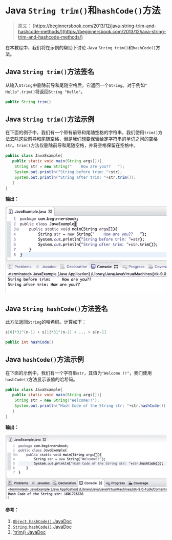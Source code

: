 # Java `String trim()`和`hashCode()`方法

> 原文： [https://beginnersbook.com/2013/12/java-string-trim-and-hashcode-methods/](https://beginnersbook.com/2013/12/java-string-trim-and-hashcode-methods/)

在本教程中，我们将在示例的帮助下讨论 Java `String trim()`和`hashCode()`方法。

## Java `String trim()`方法签名

从输入`String`中删除前导和尾随空格后，它返回一个`String`。对于例如`"     Hello".trim()`将返回`String "Hello"`。

```java
public String trim()
```

## Java `String trim()`方法示例

在下面的例子中，我们有一个带有前导和尾随空格的字符串，我们使用`trim()`方法去除这些前导和尾随空格，但是我们想要保留给定字符串的单词之间的空格`str`。`trim()`方法仅删除前导和尾随空格，并将空格保留在空格中。

```java
public class JavaExample{
   public static void main(String args[]){
	String str = new String("    How are you??   ");
	System.out.println("String before trim: "+str);
	System.out.println("String after trim: "+str.trim());
   }
}

```

**输出：**

![Java String trim() method example](img/4ca146fb58807900541b617769266fc9.jpg)

## Java `String hashCode()`方法签名

此方法返回`String`的哈希码。计算如下：

```java
s[0]*31^(n-1) + s[1]*31^(n-2) + ... + s[n-1]
```

```java
public int hashCode()
```

## Java `hashCode()`方法示例

在下面的示例中，我们有一个字符串`str`，其值为`"Welcome !!"`，我们使用`hashCode()`方法显示该值的哈希码。

```java
public class JavaExample{
   public static void main(String args[]){
	String str = new String("Welcome!!");
	System.out.println("Hash Code of the String str: "+str.hashCode());	      
   }
}

```

**输出：**

![Java String hashCode() method example](img/574fa77767d795b6b441b1271e38b31d.jpg)

#### 参考：

1.  [`Object.hashCode()` JavaDoc](https://docs.oracle.com/javase/7/docs/api/java/lang/Object.html#hashCode())
2.  [`String.hashCode()` JavaDoc](https://docs.oracle.com/javase/7/docs/api/java/lang/String.html#hashCode())
3.  [`trim() JavaDoc](https://docs.oracle.com/javase/7/docs/api/java/lang/String.html#trim())